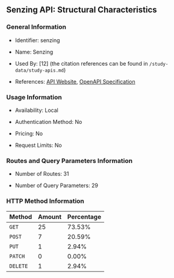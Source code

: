 ## Senzing API: Structural Characteristics

### General Information

- Identifier: senzing

- Name: Senzing

- Used By: [12] (the citation references can be found in `/study-data/study-apis.md`)

- References: [API Website](https://senzing.zendesk.com/hc/en-us/categories/360000120514-Senzing-API-for-Developers), [OpenAPI Specification](https://github.com/senzing-garage/senzing-rest-api-specification/blob/main/senzing-rest-api.yaml)

### Usage Information

- Availability: Local

- Authentication Method: No

- Pricing: No

- Request Limits: No

### Routes and Query Parameters Information

- Number of Routes: 31

- Number of Query Parameters: 29

### HTTP Method Information

| Method | Amount | Percentage |
|--------|--------|------------|
| `GET` | 25 | 73.53% |
| `POST` | 7 | 20.59% |
| `PUT` | 1 | 2.94% |
| `PATCH` | 0 | 0.00% |
| `DELETE` | 1 | 2.94% |
